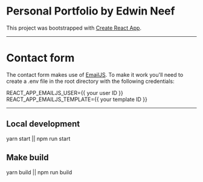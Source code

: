 # Personal Portfolio by Edwin Neef

This project was bootstrapped with [Create React App](https://github.com/facebook/create-react-app).

-----

# Contact form

The contact form makes use of [EmailJS](https://www.emailjs.com). To make it work you'll need to create a .env file in the root directory with the following credentials:

REACT_APP_EMAILJS_USER={{ your user ID }}<br />
REACT_APP_EMAILJS_TEMPLATE={{ your template ID }}

-----

## Local development

yarn start || npm run start

## Make build

yarn build || npm run build
